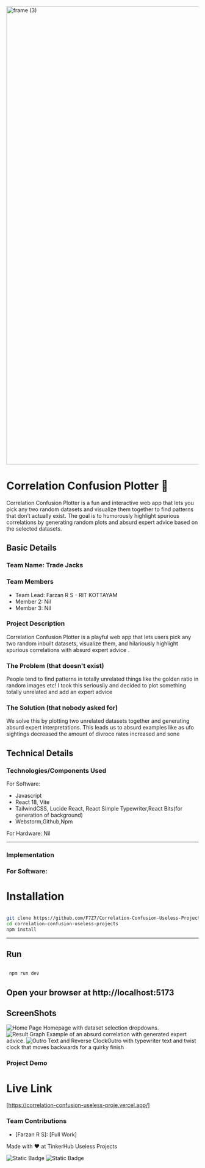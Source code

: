 <img width="3188" height="1202" alt="frame (3)" src="https://github.com/user-attachments/assets/517ad8e9-ad22-457d-9538-a9e62d137cd7" />

# Correlation Confusion Plotter 🎯

Correlation Confusion Plotter is a fun and interactive web app that lets you pick any two random datasets and visualize them together to find patterns that don’t actually exist. The goal is to humorously highlight spurious correlations by generating random plots and absurd expert advice based on the selected datasets.

## Basic Details
### Team Name: Trade Jacks


### Team Members
- Team Lead: Farzan R S - RIT KOTTAYAM
- Member 2: Nil
- Member 3: Nil

### Project Description
Correlation Confusion Plotter is a playful web app that lets users pick any two random inbuilt datasets, visualize them, and hilariously highlight spurious correlations with absurd expert advice .

### The Problem (that doesn't exist)
People tend to find patterns in totally unrelated things like the golden ratio in random images etc! I took this seriousliy and decided to plot something totally unrelated and add an expert advice

### The Solution (that nobody asked for)
We solve this by plotting two unrelated datasets together and generating absurd expert interpretations. This leads us to absurd examples like as ufo sightings decreased the amount of divroce rates increased and sone

## Technical Details
### Technologies/Components Used
For Software:
- Javascript
- React 18, Vite
- TailwindCSS, Lucide React, React Simple Typewriter,React Bits(for generation of background)
- Webstorm,Github,Npm

For Hardware: Nil

---

### Implementation

### For Software:

# Installation

``` bash

git clone https://github.com/F7Z7/Correlation-Confusion-Useless-Projects-.git
cd correlation-confusion-useless-projects
npm install
````
---
## Run
````bash

 npm run dev
````
Open your browser at http://localhost:5173
---
## ScreenShots
![Home Page](public/Hero_Page.png) Homepage with dataset selection dropdowns.
![Result Graph](public/Result.png) Example of an absurd correlation with generated expert advice.
![Outro Text and Reverse Clock](public/Outro.png)Outro with typewriter text and twist clock that moves backwards for a quirky finish

### Project Demo
# Live Link
[https://correlation-confusion-useless-proje.vercel.app/]

### Team Contributions
- [Farzan R S]: [Full Work]


Made with ❤️ at TinkerHub Useless Projects 

![Static Badge](https://img.shields.io/badge/TinkerHub-24?color=%23000000&link=https%3A%2F%2Fwww.tinkerhub.org%2F)
![Static Badge](https://img.shields.io/badge/UselessProjects--25-25?link=https%3A%2F%2Fwww.tinkerhub.org%2Fevents%2FQ2Q1TQKX6Q%2FUseless%2520Projects)

